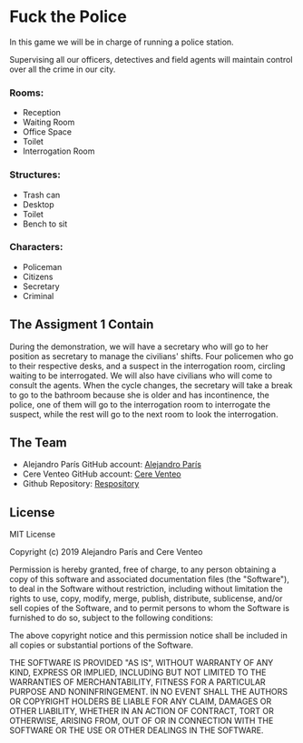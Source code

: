 # Fuck the Police

In this game we will be in charge of running a police station.

Supervising all our officers, detectives and field agents will maintain control over all the crime in our city.

### Rooms:
- Reception
- Waiting Room
- Office Space
- Toilet
- Interrogation Room
	
### Structures:
- Trash can
- Desktop
- Toilet
- Bench to sit
	
### Characters:
- Policeman
- Citizens
- Secretary
- Criminal
	
## The Assigment 1 Contain
During the demonstration, we will have a secretary who will go to her position as secretary to manage the civilians' shifts. Four policemen who go to their respective desks, and a suspect in the interrogation room, circling waiting to be interrogated. We will also have civilians who will come to consult the agents. When the cycle changes, the secretary will take a break to go to the bathroom because she is older and has incontinence, the police, one of them will go to the interrogation room to interrogate the suspect, while the rest will go to the next room to look the interrogation.
	
## The Team

- Alejandro París GitHub account: [Alejandro París](https://github.com/AlejandroParis)
- Cere Venteo GitHub account: [Cere Venteo](https://github.com/CereVenteo)
- Github Repository: [Respository](https://github.com/CereVenteo/Fuck-the-Police)


## License

MIT License

Copyright (c) 2019 Alejandro París and Cere Venteo

Permission is hereby granted, free of charge, to any person obtaining a copy
of this software and associated documentation files (the "Software"), to deal
in the Software without restriction, including without limitation the rights
to use, copy, modify, merge, publish, distribute, sublicense, and/or sell
copies of the Software, and to permit persons to whom the Software is
furnished to do so, subject to the following conditions:

The above copyright notice and this permission notice shall be included in all
copies or substantial portions of the Software.

THE SOFTWARE IS PROVIDED "AS IS", WITHOUT WARRANTY OF ANY KIND, EXPRESS OR
IMPLIED, INCLUDING BUT NOT LIMITED TO THE WARRANTIES OF MERCHANTABILITY,
FITNESS FOR A PARTICULAR PURPOSE AND NONINFRINGEMENT. IN NO EVENT SHALL THE
AUTHORS OR COPYRIGHT HOLDERS BE LIABLE FOR ANY CLAIM, DAMAGES OR OTHER
LIABILITY, WHETHER IN AN ACTION OF CONTRACT, TORT OR OTHERWISE, ARISING FROM,
OUT OF OR IN CONNECTION WITH THE SOFTWARE OR THE USE OR OTHER DEALINGS IN THE
SOFTWARE.


